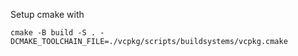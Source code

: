 Setup cmake with

`cmake -B build -S . -DCMAKE_TOOLCHAIN_FILE=./vcpkg/scripts/buildsystems/vcpkg.cmake`

